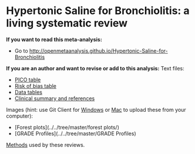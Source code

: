 Hypertonic Saline for Bronchiolitis: a living systematic review
=================================

**If you want to read this meta-analysis:**

* Go to http://openmetaanalysis.github.io/Hypertonic-Saline-for-Bronchiolitis
 
**If you are an author and want to revise or add to this analysis:**
Text files:
* [PICO table](../../tree/gh-pages/tables/pico.xml)
* [Risk of bias table](../../tree/gh-pages/tables/bias.xml)
* [Data tables](../../tree/master/data)
* [Clinical summary and references](../../tree/gh-pages/index.html)

Images (hint: use Git Client for [Windows](https://windows.github.com/) or [Mac](https://mac.github.com/) to upload these from your computer):
* [Forest plots](../../tree/master/forest plots/)
* [GRADE Profiles](../../tree/master/GRADE Profiles)

[Methods](https://github.com/openMetaAnalysis/_Methods/blob/master/README.md) used by these reviews.
